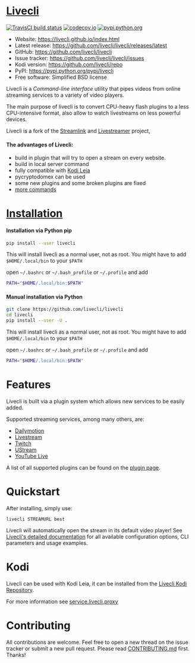 # [Livecli][livecli-website]

[![TravisCI build status][travisci-build-status-badge]][travisci-build-status] [![codecov.io][codecov-coverage-badge]][codecov-coverage] [![pypi.python.org][pypi-badge]][pypi]

- Website: https://livecli.github.io/index.html
- Latest release: https://github.com/livecli/livecli/releases/latest
- GitHub: https://github.com/livecli/livecli
- Issue tracker: https://github.com/livecli/livecli/issues
- Kodi version: https://github.com/livecli/repo
- PyPI: https://pypi.python.org/pypi/livecli
- Free software: Simplified BSD license

Livecli is a _Command-line interface_ utility that pipes videos from online streaming services to a variety of video players.

The main purpose of livecli is to convert CPU-heavy flash plugins to a less CPU-intensive format,
also allow to watch livestreams on less powerful devices.

Livecli is a fork of the [Streamlink][streamlink] and [Livestreamer][livestreamer] project,

#### The advantages of Livecli:

- build in plugin that will try to open a stream on every website.
- build in local server command
- fully compatible with [Kodi Leia](https://github.com/livecli/livecli#kodi)
- pycryptodomex can be used
- some new plugins and some broken plugins are fixed
- [more commands](https://livecli.github.io/cli.html#command-line-usage)

# [Installation][livecli-installation]

#### Installation via Python pip

```bash
pip install --user livecli
```

This will install livecli as a normal user, not as root.
You might have to add `$HOME/.local/bin` to your `$PATH`

open `~/.bashrc` or `~/.bash_profile` or `~/.profile` and add

```sh
PATH="$HOME/.local/bin:$PATH"
```

#### Manual installation via Python

```bash
git clone https://github.com/livecli/livecli
cd livecli
pip install --user -U .
```

This will install livecli as a normal user, not as root.
You might have to add `$HOME/.local/bin` to your `$PATH`

open `~/.bashrc` or `~/.bash_profile` or `~/.profile` and add

```sh
PATH="$HOME/.local/bin:$PATH"
```

# Features

Livecli is built via a plugin system which allows new services to be easily added.

Supported streaming services, among many others, are:

- [Dailymotion](https://www.dailymotion.com)
- [Livestream](https://livestream.com)
- [Twitch](https://www.twitch.tv)
- [UStream](http://www.ustream.tv)
- [YouTube Live](https://www.youtube.com)

A list of all supported plugins can be found on the [plugin page][livecli-plugins].


# Quickstart

After installing, simply use:

```
livecli STREAMURL best
```

Livecli will automatically open the stream in its default video player!
See [Livecli's detailed documentation][livecli-documentation] for all available configuration options,
CLI parameters and usage examples.

# Kodi

Livecli can be used with Kodi Leia, it can be installed from the [Livecli Kodi Repository][kodi-repo].

For more information see [service.livecli.proxy][service.livecli.proxy]

# Contributing

All contributions are welcome.
Feel free to open a new thread on the issue tracker or submit a new pull request.
Please read [CONTRIBUTING.md][contributing] first. Thanks!


  [livecli-website]: https://livecli.github.io
  [livecli-plugins]: https://livecli.github.io/plugin_matrix.html
  [livecli-documentation]: https://livecli.github.io/cli.html
  [livecli-installation]: https://livecli.github.io/install.html
  [livecli-installation-windows]: https://livecli.github.io/install.html#windows-binaries
  [livecli-installation-windows-portable]: https://livecli.github.io/install.html#windows-portable-version
  [livecli-installation-linux]: https://livecli.github.io/install.html#linux-and-bsd-packages
  [livecli-installation-others]: https://livecli.github.io/install.html#other-platforms
  [streamlink]: https://github.com/streamlink/streamlink
  [livestreamer]: https://github.com/chrippa/livestreamer
  [contributing]: https://github.com/livecli/livecli/blob/master/CONTRIBUTING.md
  [changelog]: https://github.com/livecli/livecli/blob/master/CHANGELOG.rst
  [contributors]: https://github.com/livecli/livecli/graphs/contributors
  [travisci-build-status]: https://travis-ci.org/livecli/livecli
  [travisci-build-status-badge]: https://api.travis-ci.org/livecli/livecli.svg?branch=master
  [pypi]: https://pypi.python.org/pypi/livecli
  [pypi-badge]: https://img.shields.io/pypi/v/livecli.svg?style=flat-square
  [service.livecli.proxy]: https://github.com/livecli/service.livecli.proxy
  [kodi-repo]: https://github.com/livecli/repo
  [codecov-coverage]: https://codecov.io/gh/livecli/livecli
  [codecov-coverage-badge]: https://codecov.io/gh/livecli/livecli/branch/master/graph/badge.svg
